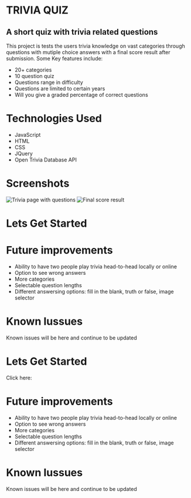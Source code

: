 # TRIVIA QUIZ

## A short quiz with trivia related questions

This project is tests the users trivia knowledge on vast categories through questions with mutiple choice answers with a final score result after submission. Some Key features include:

* 20+ categories
* 10 question quiz
* Questions range in difficulty
* Questions are limited to certain years
* Will you give a graded percentage of correct questions

# Technologies Used

* JavaScript
* HTML
* CSS
* JQuery
* Open Trivia Database API

# Screenshots 
![Trivia page with questions](https://freeimage.host/i/HwlHpxp)
![Final score result](https://freeimage.host/i/HwlHt5J)

# Lets Get Started



# Future improvements
* Ability to have two people play trivia head-to-head locally or online
* Option to see wrong answers
* More categories
* Selectable question lengths
* Different answersing options: fill in the blank, truth or false, image selector 

# Known Iussues 
Known issues will be here and continue to be updated

# Lets Get Started
Click here: 


# Future improvements
* Ability to have two people play trivia head-to-head locally or online
* Option to see wrong answers
* More categories
* Selectable question lengths
* Different answersing options: fill in the blank, truth or false, image selector 

# Known Iussues 
Known issues will be here and continue to be updated
